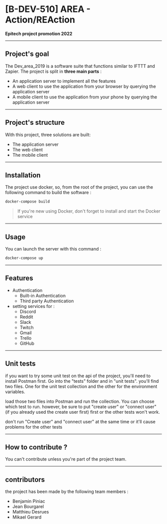 # [B-DEV-510] AREA - Action/REAction

**Epitech project promotion 2022**

----------------------
Project's goal
----------------------

The Dev_area_2019 is a software suite that functions similar to IFTTT and Zapier. The project is split in
__three main parts__ :

* An application server to implement all the features
* A web client to use the application from your browser by querying the application server
* A mobile client to use the application from your phone by querying the application server

----------------------
Project's structure
----------------------
With this project, three solutions are built:
 - The application server
 - The web client
 - The mobile client

----------------------
Installation
----------------------
The project use docker, so, from the root of the project, you can use the following command to build the software :

```bash
docker-compose build
```

>If you're new using Docker, don't forget to install and start the Docker service

----------------------
Usage
----------------------

You can launch the server with this command :

```bash
docker-compose up
```

----------------------
Features
----------------------
* Authentication
    * Built-in Authentication
    * Third party Authentication
* setting services for :
    * Discord
    * Reddit
    * Slack
    * Twitch
    * Gmail
    * Trello
    * GitHub
    
----------------------
Unit tests
----------------------

if you want to try some unit test on the api of the project, you'll need to install Postman first.
Go into the "tests" folder and in "unit tests". you'll find two files. One for the unit test collection and the other for the environment variables.

load those two files into Postman and run the collection. You can choose which test to run. however, be sure to put "create user" or "connect user" (if you already used the create user first) first or the other tests won't work.


don't run "Create user" and "connect user" at the same time or it'll cause problems for the other tests 

----------------------
How to contribute ?
----------------------

You can't contribute unless you're part of the project team.

----------------------
contributors
----------------------

the project has been made by the following team members :

* Benjamin Piniac
* Jean Bourgarel
* Matthieu Desrues
* Mikael Gerard